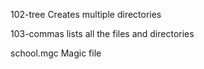 102-tree
Creates multiple directories

103-commas
lists all the files and directories

school.mgc
Magic file
